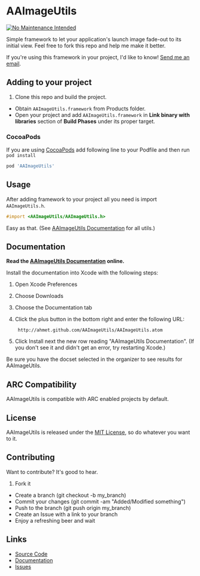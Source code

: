 # AAImageUtils

[![No Maintenance Intended](http://unmaintained.tech/badge.svg)](http://unmaintained.tech/)

Simple framework to let your application's launch image fade-out to its initial view. Feel free to fork this repo and help me make it better.

If you're using this framework in your project, I'd like to know! [Send me an email](mailto:me@ahmetaygun.net).

## Adding to your project

1. Clone this repo and build the project.
* Obtain `AAImageUtils.framework` from Products folder.
* Open your project and add `AAImageUtils.framework` in **Link binary with libraries** section of **Build Phases** under its proper target.

### CocoaPods

If you are using [CocoaPods](http://cocoapods.org) add following line to your Podfile and then run `pod install`

``` ruby
pod 'AAImageUtils'
```

## Usage

After adding framework to your project all you need is import `AAImageUtils.h`.

```objective-c
#import <AAImageUtils/AAImageUtils.h>
```

Easy as that. (See [AAImageUtils Documentation](http://ahmet.github.com/AAImageUtils/) for all utils.)

## Documentation

**Read the [AAImageUtils Documentation](http://ahmet.github.com/AAImageUtils/) online.**

Install the documentation into Xcode with the following steps:

1. Open Xcode Preferences
2. Choose Downloads
3. Choose the Documentation tab
4. Click the plus button in the bottom right and enter the following URL:
    
        http://ahmet.github.com/AAImageUtils/AAImageUtils.atom

5. Click Install next the new row reading "AAImageUtils Documentation". (If you don't see it and didn't get an error, try restarting Xcode.)

Be sure you have the docset selected in the organizer to see results for AAImageUtils.

## ARC Compatibility

AAImageUtils is compatible with ARC enabled projects by default.

## License
AAImageUtils is released under the [MIT License](http://en.wikipedia.org/wiki/MIT_license), so do whatever you want to it.

## Contributing

Want to contribute? It's good to hear.

1. Fork it
* Create a branch (git checkout -b my_branch)
* Commit your changes (git commit -am "Added/Modified something")
* Push to the branch (git push origin my_branch)
* Create an Issue with a link to your branch
* Enjoy a refreshing beer and wait

## Links

* [Source Code](http://github.com/ahmet/AAImageUtils)
* [Documentation](http://ahmet.github.com/AAImageUtils/)
* [Issues](https://github.com/ahmet/AAImageUtils/issues)

